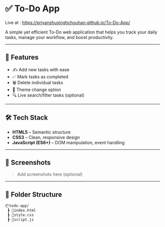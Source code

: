 # ✅ To-Do App
Live at : https://priyanshusinghchouhan.github.io/To-Do-App/

A simple yet efficient To-Do web application that helps you track your daily tasks, manage your workflow, and boost productivity.

---

## 🚀 Features

- ✍️ Add new tasks with ease  
- ✅ Mark tasks as completed  
- 🗑️ Delete individual tasks  
- 🌈 Theme change option 
- 🔍 Live search/filter tasks (optional)  

---

## 🛠️ Tech Stack

- **HTML5** – Semantic structure  
- **CSS3** – Clean, responsive design  
- **JavaScript (ES6+)** – DOM manipulation, event handling

---

## 📸 Screenshots

> Add screenshots here (optional)

---

## 📁 Folder Structure

```bash
📦todo-app/
 ┣ 📜index.html
 ┣ 📜style.css
 ┣ 📜script.js
